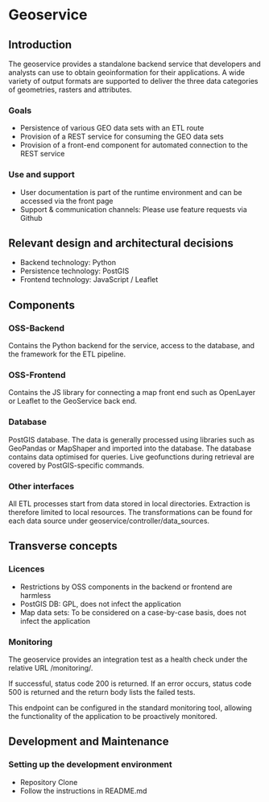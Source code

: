 # Geoservice

## Introduction

The geoservice provides a standalone backend service that developers and analysts can use to obtain geoinformation for their applications. A wide variety of output formats are supported to deliver the three data categories of geometries, rasters and attributes.

### Goals

- Persistence of various GEO data sets with an ETL route
- Provision of a REST service for consuming the GEO data sets
- Provision of a front-end component for automated connection to the REST service

### Use and support

- User documentation is part of the runtime environment and can be accessed via the front page
- Support & communication channels: Please use feature requests via Github

## Relevant design and architectural decisions

- Backend technology: Python
- Persistence technology: PostGIS
- Frontend technology: JavaScript / Leaflet

## Components

### OSS-Backend

Contains the Python backend for the service, access to the database, and the framework for the ETL pipeline.

### OSS-Frontend

Contains the JS library for connecting a map front end such as OpenLayer or Leaflet to the GeoService back end.

### Database

PostGIS database. The data is generally processed using libraries such as GeoPandas or MapShaper and imported into the database.
The database contains data optimised for queries. Live geofunctions during retrieval are covered by PostGIS-specific commands.

### Other interfaces

All ETL processes start from data stored in local directories. Extraction is therefore limited to local resources.
The transformations can be found for each data source under geoservice/controller/data_sources.

## Transverse concepts

### Licences

- Restrictions by OSS components in the backend or frontend are harmless
- PostGIS DB: GPL, does not infect the application
- Map data sets: To be considered on a case-by-case basis, does not infect the application

### Monitoring

The geoservice provides an integration test as a health check under the relative URL /monitoring/.

If successful, status code 200 is returned. If an error occurs, status code 500 is returned and the return body lists
the failed tests.

This endpoint can be configured in the standard monitoring tool, allowing the functionality of the application to be
proactively monitored.

## Development and Maintenance

### Setting up the development environment

- Repository Clone
- Follow the instructions in README.md
